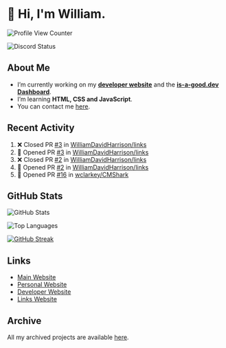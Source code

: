 # 👋 Hi, I'm William.
![Profile View Counter](https://komarev.com/ghpvc/?username=williamdavidharrison&color=blue&style=for-the-badge)

![Discord Status](https://dcbadge.vercel.app/api/shield/853158265466257448?theme=discord-inverted)

## About Me
- I’m currently working on my **[developer website](https://williamharrison.dev)** and the **[is-a-good.dev Dashboard](https://github.com/is-a-good-dev/dashboard)**.
- I’m learning **HTML, CSS and JavaScript**.
- You can contact me [here](mailto:william@williamharrison.dev).

## Recent Activity
<!--START_SECTION:activity-->
1. ❌ Closed PR [#3](https://github.com/WilliamDavidHarrison/links/pull/3) in [WilliamDavidHarrison/links](https://github.com/WilliamDavidHarrison/links)
2. 💪 Opened PR [#3](https://github.com/WilliamDavidHarrison/links/pull/3) in [WilliamDavidHarrison/links](https://github.com/WilliamDavidHarrison/links)
3. ❌ Closed PR [#2](https://github.com/WilliamDavidHarrison/links/pull/2) in [WilliamDavidHarrison/links](https://github.com/WilliamDavidHarrison/links)
4. 💪 Opened PR [#2](https://github.com/WilliamDavidHarrison/links/pull/2) in [WilliamDavidHarrison/links](https://github.com/WilliamDavidHarrison/links)
5. 💪 Opened PR [#16](https://github.com/wclarkey/CMShark/pull/16) in [wclarkey/CMShark](https://github.com/wclarkey/CMShark)
<!--END_SECTION:activity-->

## GitHub Stats
![GitHub Stats](https://github-readme-stats.api.williamharrison.dev/api?username=williamdavidharrison&theme=algolia&show_icons=true&border_radius=8&count_private=true&include_all_commits=true)

![Top Languages](https://github-readme-stats.api.williamharrison.dev/api/top-langs/?username=williamdavidharrison&theme=algolia&layout=compact&border_radius=8)

[![GitHub Streak](https://wh-github-readme-streak-stats.herokuapp.com/?user=WilliamDavidHarrison&theme=dark)](https://git.io/streak-stats)

## Links
* [Main Website](https://williamharrison.xyz)
* [Personal Website](https://william.net.au)
* [Developer Website](https://williamharrison.dev)
* [Links Website](https://williamharrison.me)

## Archive
All my archived projects are available [here](https://archive.williamharrison.dev).
